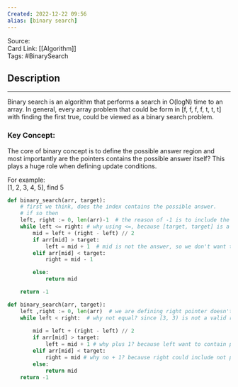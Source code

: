 ```yaml
---
Created: 2022-12-22 09:56
alias: [binary search]
---
```


Source:  
Card Link: [[Algorithm]]  
Tags: #BinarySearch

## Description
---

Binary search is an algorithm that performs a search in O(logN) time to an array. In general, every array problem that could be form in [f, f, f, f, t, t, t] with finding the first true, could be viewed as a binary search problem. 

### Key Concept:

The core of binary concept is to define the possible answer region and most importantly are the pointers contains the possible answer itself?  This plays a huge role when defining update conditions. 

For example:  
[1, 2, 3, 4, 5], find 5

```python
def binary_search(arr, target):
	# first we think, does the index contains the possible answer.
	# if so then
	left, right := 0, len(arr)-1  # the reason of -1 is to include the answer itself
	while left <= right: # why using <=, because [target, target] is a valid region
		mid = left + (right - left) // 2
		if arr[mid] > target:
			left = mid + 1  # mid is not the answer, so we don't want to include it
		elif arr[mid] < target:
			right = mid - 1

		else:
			return mid

	return -1 
```

```python
def binary_search(arr, target):
	left ,right := 0, len(arr)  # we are defining right pointer doesn't contains the answer
	while left < right:  # why not equal? since [3, 3) is not a valid region
		
		mid = left + (right - left) // 2
		if arr[mid] > target:
			left = mid + 1 # why plus 1? because left want to contain possible answer
		elif arr[mid] < target:
			right = mid # why no + 1? because right could include not possible answer
		else:
			return mid
	return -1		
	
```
